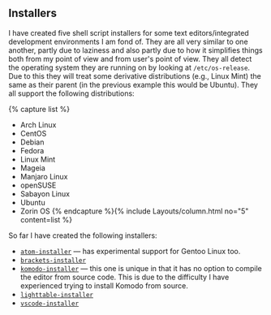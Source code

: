 ## Installers
I have created five shell script installers for some text editors/integrated development environments I am fond of. They are all very similar to one another, partly due to laziness and also partly due to how it simplifies things both from my point of view and from user's point of view. They all detect the operating system they are running on by looking at `/etc/os-release`. Due to this they will treat some derivative distributions (e.g., Linux Mint) the same as their parent (in the previous example this would be Ubuntu). They all support the following distributions:

{% capture list %}
* Arch Linux
* CentOS
* Debian
* Fedora
* Linux Mint
* Mageia
* Manjaro Linux
* openSUSE
* Sabayon Linux
* Ubuntu
* Zorin OS
{% endcapture %}{% include Layouts/column.html no="5" content=list %}

So far I have created the following installers:

* [`atom-installer`](https://github.com/fusion809/atom-installer) &mdash; has experimental support for Gentoo Linux too.
* [`brackets-installer`](https://github.com/fusion809/brackets-installer)
* [`komodo-installer`](https://github.com/fusion809/komodo-installer) &mdash; this one is unique in that it has no option to compile the editor from source code. This is due to the difficulty I have experienced trying to install Komodo from source.
* [`lighttable-installer`](https://github.com/fusion809/lighttable-installer)
* [`vscode-installer`](https://github.com/fusion809/vscode-installer)
